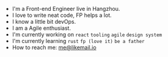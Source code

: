 - I'm a Front-end Engineer live in Hangzhou. 
- I love to write neat code, FP helps a lot.
- I know a little bit devOps.
- I am a Agile enthusiast.
- I'm currently working on `react` `tooling` `agile` `design system`
- I'm currently learning `rust` `fp (love it)` `be a father`
- How to reach me: me@likemail.io
